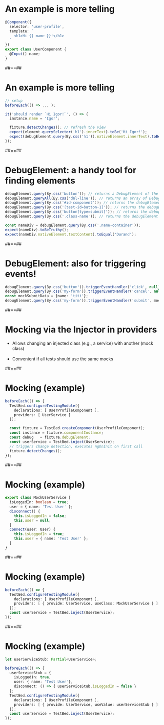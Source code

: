 <!-- .slide: class="with-code inconsolata" -->
# An example is more telling

```typescript
@Component({
  selector: 'user-profile',
  template: `
    <h1>Hi {{ name }}!</h1>
  `
})
export class UserComponent {
  @Input() name;
}
```
<!-- .element: class="big-code" -->

##==##

<!-- .slide: class="with-code inconsolata" -->
# An example is more telling

```typescript
// setup
beforeEach(() => ... );

it('should render `Hi Igor!`', () => {
  instance.name = 'Igor';

  fixture.detectChanges(); // refresh the view
  expect(element.querySelector('h1').innerText).toBe('Hi Igor!');
  expect(debugElement.query(By.css('h1')).nativeElement.innerText).toBe('Hi Igor!');
});
```
<!-- .element: class="big-code" -->

##==##

<!-- .slide: class="with-code inconsolata" -->
# DebugElement: a handy tool for finding elements

```typescript
debugElement.query(By.css('button')); // returns a DebugElement of the button
debugElement.queryAll(By.css('dnl-line')); // returns an array of DebugElement
debugElement.query(By.css('#id-component')); // returns the debugElement of the component with the id 'id-component'
debugElement.query(By.css('[test-id=button-1]')); // returns the debugElement of the first component with a css attribute test-id with the value 'button-1'
debugElement.query(By.css('button[type=submit]')); // returns the debugElement of the first button with the attribute 'type' with the value 'submit'
debugElement.query(By.css('.class-name')); // returns the debugElement of the first element with the css class 'class-name'

const nameDiv = debugElement.query(By.css('.name-container'));
expect(nameDiv).toBeTruthy();
expect(nameDiv.nativeElement.textContent).toEqual('Durand');
```
<!-- .element: class="big-code" -->

##==##

<!-- .slide: class="with-code inconsolata" -->
# DebugElement: also for triggering events!

```typescript
debugElement.query(By.css('button')).triggerEventHandler('click', null);
debugElement.query(By.css('my-form')).triggerEventHandler('cancel', null);
const mockSubmitData = {name: 'titi'};
debugElement.query(By.css('my-form')).triggerEventHandler('submit', mockSubmitData);
```
<!-- .element: class="big-code" -->

##==##

<!-- .slide -->
# Mocking via the Injector in providers

-   Allows changing an injected class (e.g., a service) with another (mock class)<br/><br/>
-   Convenient if all tests should use the same mocks

##==##

<!-- .slide: class="with-code inconsolata" -->

# Mocking (example)

```typescript
beforeEach(() => {
  TestBed.configureTestingModule({
    declarations: [ UserProfileComponent ],
    providers: [ UserService ]
  });

  const fixture = TestBed.createComponent(UserProfileComponent);
  const instance = fixture.componentInstance;
  const debug   = fixture.debugElement;
  const userService = TestBed.inject(UserService);
  // triggers change detection, executes ngOnInit on first call
  fixture.detectChanges();
});
```
<!-- .element: class="big-code" -->

##==##

<!-- .slide: class="with-code inconsolata" -->
# Mocking (example)

```typescript
export class MockUserService {
  isLoggedIn: boolean = true;
  user = { name: 'Test User' };
  disconnect() {
    this.isLoggedIn = false;
    this.user = null;
  }
  connect(user: User) {
    this.isLoggedIn = true;
    this.user = { name: 'Test User' };
  }
}
```

<!-- .element: class="big-code" -->

##==##

<!-- .slide: class="with-code inconsolata" -->

# Mocking (example)

```typescript
beforeEach(() => {
  TestBed.configureTestingModule({
    declarations: [ UserProfileComponent ],
    providers: [ { provide: UserService, useClass: MockUserService } ]
  });
  const userService = TestBed.inject(UserService);
});
```
<!-- .element: class="big-code" -->

##==##

<!-- .slide: class="with-code inconsolata" -->
# Mocking (example)

```typescript
let userServiceStub: Partial<UserService>;

beforeEach(() => {
  userServiceStub = {
    isLoggedIn: true,
    user: { name: 'Test User'},
	disconnect: () => { userServiceStub.isLoggedIn = false }
  };
  TestBed.configureTestingModule({
    declarations: [ UserProfileComponent ],
    providers: [ { provide: UserService, useValue: userServiceStub } ]
  });
  const userService = TestBed.inject(UserService);
});
```
<!-- .element: class="medium-code" -->
